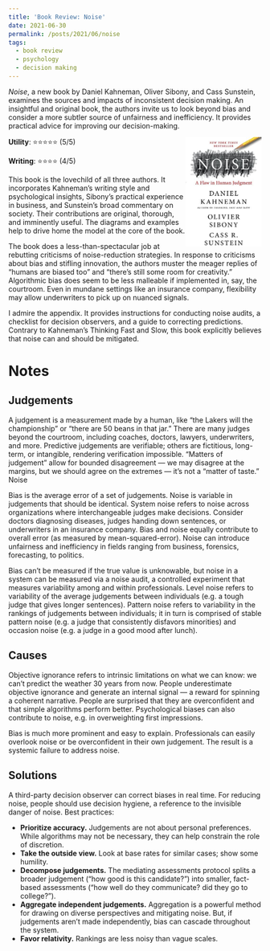 ```yaml
---
title: 'Book Review: Noise'
date: 2021-06-30
permalink: /posts/2021/06/noise
tags:
  - book review
  - psychology
  - decision making
---
```



<i>Noise</i>, a new book by Daniel Kahneman, Oliver Sibony, and Cass Sunstein, examines the sources and impacts of inconsistent decision making. An insightful and original book, the authors invite us to look beyond bias and consider a more subtler source of unfairness and inefficiency. It provides practical advice for improving our decision-making.

<img align="right" width="30%" src="/images/books/noise.jpg">

<strong>Utility</strong>: ⭐⭐⭐⭐⭐ (5/5)

<strong>Writing</strong>: ⭐⭐⭐⭐ (4/5)

This book is the lovechild of all three authors. It incorporates Kahneman’s writing style and psychological insights, Sibony’s practical experience in business, and Sunstein’s broad commentary on society. Their contributions are original, thorough, and imminently useful. The diagrams and examples help to drive home the model at the core of the book.

The book does a less-than-spectacular job at rebutting criticisms of noise-reduction strategies. In response to criticisms about bias and stifling innovation, the authors muster the meager replies of “humans are biased too” and “there’s still some room for creativity.” Algorithmic bias does seem to be less malleable if implemented in, say, the courtroom. Even in mundane settings like an insurance company, flexibility may allow underwriters to pick up on nuanced signals.

I admire the appendix. It provides instructions for conducting noise audits, a checklist for decision observers, and a guide to correcting predictions. Contrary to Kahneman’s Thinking Fast and Slow, this book explicitly believes that noise can and should be mitigated.



Notes
===

## Judgements

A judgement is a measurement made by a human, like “the Lakers will the championship” or “there are 50 beans in that jar.” There are many judges beyond the courtroom, including coaches, doctors, lawyers, underwriters, and more. Predictive judgements are verifiable; others are fictitious, long-term, or intangible, rendering verification impossible. “Matters of judgement” allow for bounded disagreement — we may disagree at the margins, but we should agree on the extremes — it’s not a “matter of taste.”
Noise

Bias is the average error of a set of judgements. Noise is variable in judgements that should be identical. System noise refers to noise across organizations where interchangeable judges make decisions. Consider doctors diagnosing diseases, judges handing down sentences, or underwriters in an insurance company. Bias and noise equally contribute to overall error (as measured by mean-squared-error). Noise can introduce unfairness and inefficiency in fields ranging from business, forensics, forecasting, to politics.

Bias can’t be measured if the true value is unknowable, but noise in a system can be measured via a noise audit, a controlled experiment that measures variability among and within professionals. Level noise refers to variability of the average judgements between individuals (e.g. a tough judge that gives longer sentences). Pattern noise refers to variability in the rankings of judgements between individuals; it in turn is comprised of stable pattern noise (e.g. a judge that consistently disfavors minorities) and occasion noise (e.g. a judge in a good mood after lunch).

## Causes

Objective ignorance refers to intrinsic limitations on what we can know: we can’t predict the weather 30 years from now. People underestimate objective ignorance and generate an internal signal — a reward for spinning a coherent narrative. People are surprised that they are overconfident and that simple algorithms perform better. Psychological biases can also contribute to noise, e.g. in overweighting first impressions.

Bias is much more prominent and easy to explain. Professionals can easily overlook noise or be overconfident in their own judgement. The result is a systemic failure to address noise.

## Solutions

A third-party decision observer can correct biases in real time. For reducing noise, people should use decision hygiene, a reference to the invisible danger of noise. Best practices:
* <strong>Prioritize accuracy.</strong> Judgements are not about personal preferences. While algorithms may not be necessary, they can help constrain the role of discretion.
* <strong>Take the outside view.</strong> Look at base rates for similar cases; show some humility.
* <strong>Decompose judgements.</strong> The mediating assessments protocol splits a broader judgement (“how good is this candidate?”) into smaller, fact-based assessments (“how well do they communicate? did they go to college?”).
* <strong>Aggregate independent judgements.</strong> Aggregation is a powerful method for drawing on diverse perspectives and mitigating noise. But, if judgements aren’t made independently, bias can cascade throughout the system.
* <strong>Favor relativity.</strong> Rankings are less noisy than vague scales.